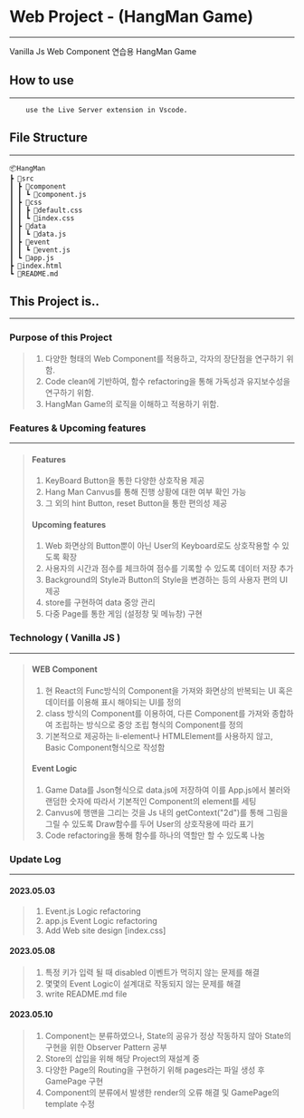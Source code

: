 # Web Project - (HangMan Game)
----------------------
Vanilla Js Web Component 연습용 HangMan Game

## How to use
-------------------
```
    use the Live Server extension in Vscode.
```

## File Structure
--------------------
    📦HangMan
    ┣ 📂src
    ┃ ┣ 📂component
    ┃ ┃ ┗ 📜component.js
    ┃ ┣ 📂css
    ┃ ┃ ┣ 📜default.css
    ┃ ┃ ┗ 📜index.css
    ┃ ┣ 📂data
    ┃ ┃ ┗ 📜data.js
    ┃ ┣ 📂event
    ┃ ┃ ┗ 📜event.js
    ┃ ┗ 📜app.js
    ┣ 📜index.html
    ┗ 📜README.md

## This Project is..
-------------------
### Purpose of this Project

> 1. 다양한 형태의 Web Component를 적용하고, 각자의 장단점을 연구하기 위함.
> 2. Code clean에 기반하여, 함수 refactoring을 통해 가독성과 유지보수성을 연구하기 위함.
> 3. HangMan Game의 로직을 이해하고 적용하기 위함.
  
### Features & Upcoming features
------------------------
> #### Features
> 
> 1. KeyBoard Button을 통한 다양한 상호작용 제공
> 2. Hang Man Canvus를 통해 진행 상황에 대한 여부 확인 가능
> 3. 그 외의 hint Button, reset Button을 통한 편의성 제공
>
> #### Upcoming features
> 
> 1. Web 화면상의 Button뿐이 아닌 User의 Keyboard로도 상호작용할 수 있도록 확장
> 2. 사용자의 시간과 점수를 체크하여 점수를 기록할 수 있도록 데이터 저장 추가
> 3. Background의 Style과 Button의 Style을 변경하는 등의 사용자 편의 UI 제공
> 4. store를 구현하여 data 중앙 관리
> 5. 다중 Page를 통한 게임 (설정창 및 메뉴창) 구현

### Technology ( Vanilla JS )
-------------------------
> #### WEB Component
> 1. 현 React의 Func방식의 Component을 가져와 화면상의 반복되는 UI 혹은 데이터를 이용해 표시 해야되는 UI를 정의
> 2. class 방식의 Component를 이용하여, 다른 Component를 가져와 종합하여 조립하는 방식으로 중앙 조립 형식의 Component를 정의
> 3. 기본적으로 제공하는 li-element나 HTMLElement를 사용하지 않고, Basic Component형식으로 작성함
> 
> #### Event Logic
> 1. Game Data를 Json형식으로 data.js에 저장하여 이를 App.js에서 불러와 랜덤한 숫자에 따라서 기본적인 Component의 element를 세팅
> 2. Canvus에 행맨을 그리는 것을 Js 내의 getContext("2d")를 통해 그림을 그릴 수 있도록 Draw함수를 두어 User의 상호작용에 따라 표기
> 3. Code refactoring을 통해 함수를 하나의 역할만 할 수 있도록 나눔

### Update Log
------------------
#### 2023.05.03
> 1. Event.js Logic refactoring
> 2. app.js Event Logic refactoring
> 3. Add Web site design [index.css]

#### 2023.05.08
> 1. 특정 키가 입력 될 때 disabled 이벤트가 먹히지 않는 문제를 해결
> 2. 몇몇의 Event Logic이 설계대로 작동되지 않는 문제를 해결
> 3. write README.md file

#### 2023.05.10
> 1. Component는 분류하였으나, State의 공유가 정상 작동하지 않아 State의 구현을 위한 Observer Pattern 공부
> 2. Store의 삽입을 위해 해당 Project의 재설계 중
> 3. 다양한 Page의 Routing을 구현하기 위해 pages라는 파일 생성 후 GamePage 구현
> 4. Component의 분류에서 발생한 render의 오류 해결 및 GamePage의 template 수정